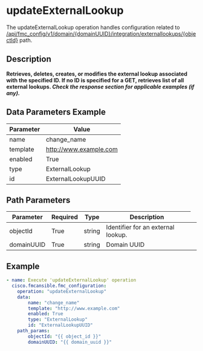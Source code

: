 # updateExternalLookup

The updateExternalLookup operation handles configuration related to [/api/fmc_config/v1/domain/{domainUUID}/integration/externallookups/{objectId}](/paths//api/fmc_config/v1/domain/{domain_uuid}/integration/externallookups/{object_id}.md) path.&nbsp;
## Description
**Retrieves, deletes, creates, or modifies the external lookup associated with the specified ID. If no ID is specified for a GET, retrieves list of all external lookups. _Check the response section for applicable examples (if any)._**

## Data Parameters Example
| Parameter | Value |
| --------- | -------- |
| name | change_name |
| template | http://www.example.com |
| enabled | True |
| type | ExternalLookup |
| id | ExternalLookupUUID |

## Path Parameters
| Parameter | Required | Type | Description |
| --------- | -------- | ---- | ----------- |
| objectId | True | string <td colspan=3> Identifier for an external lookup. |
| domainUUID | True | string <td colspan=3> Domain UUID |

## Example
```yaml
- name: Execute 'updateExternalLookup' operation
  cisco.fmcansible.fmc_configuration:
    operation: "updateExternalLookup"
    data:
        name: "change_name"
        template: "http://www.example.com"
        enabled: True
        type: "ExternalLookup"
        id: "ExternalLookupUUID"
    path_params:
        objectId: "{{ object_id }}"
        domainUUID: "{{ domain_uuid }}"

```